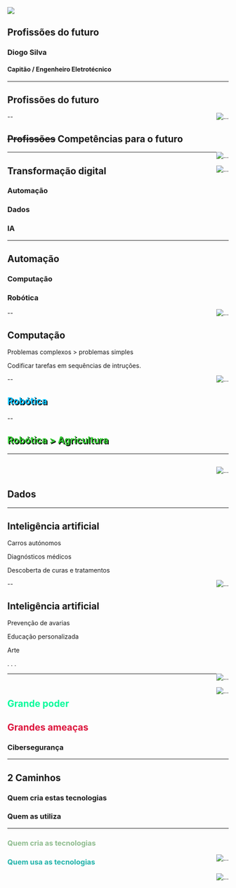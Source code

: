 
![](img/fap.png)

## Profissões do futuro

### Diogo Silva
####  Capitão / Engenheiro Eletrotécnico


<!-- .slide: data-background-image="img/cover.jpg" data-background-opacity="0.6" -->


---



<div class="container">
    <div class="col">
        <h2>Profissões do futuro</h2>
    </div>
    <div class="col">
        <img style="float: right" src="img/view_sunset.jpg" alt="...">
    </div>
</div>


--

<div class="container">
    <div class="col">
        <h2><del>Profissões</del> Competências para o futuro</h2>
    </div>
    <div class="col">
        <img style="float: right" src="img/view_sunset.jpg" alt="...">
    </div>
</div>

---

<div class="container">
    <div class="col">
        <img style="float: right" src="img/room.jpg" alt="...">
    </div>
    <div class="col">
        <h2>Transformação digital</h2>
        <h3 class="fragment">Automação</h3>
        <h3 class="fragment">Dados</h3>
        <h3 class="fragment">IA</h3>
    </div>
    
</div>

---

<div class="container">
    <div class="col">
        <h2>Automação</h2>
        <h3 class="fragment">Computação</h3>
        <h3 class="fragment">Robótica</h3>
    </div>
    <div class="col">
        <img style="float: right" src="img/robot_people_tunnel.jpg" alt="...">
    </div>
</div>

--

<div class="container">
    <div class="col">
        <h2>Computação</h2>
        <p class="fragment">Problemas complexos > problemas simples</p>
        <p class="fragment">Codificar tarefas em sequências de intruções.</p>
    </div>
    <div class="col">
        <img style="float: right" src="img/robot_pc.jpg" alt="...">
    </div>
</div>

--

<!-- .slide: data-background-video="vid/qualifica_f16_2.webm" data-background-video-loop data-background-video-muted -->


<h2 style="color:DeepSkyBlue;  text-shadow: 2px 2px #000000" class="fragment fade-out">Robótica</h2>

--

<!-- .slide: data-background-video="vid/agro.webm" data-background-video-loop data-background-video-muted -->

<h2 style="color:LimeGreen;  text-shadow: 2px 2px #000000" class="fragment fade-out">Robótica > Agricultura</h2>




---

<div class="container">
<div class="col">
        <img style="float: right" src="img/robots.jpg" alt="...">
    </div>
    <div class="col">
        <h2><br /><br />Dados</h2>
    </div>
</div>


---

<div class="container">
    <div class="col">
        <h2>Inteligência artificial</h2>
        <p class="fragment">Carros autónomos</p>
        <p class="fragment">Diagnósticos médicos</p>
        <p class="fragment">Descoberta de curas e tratamentos</p>
    </div>
    <div class="col">
        <img style="float: right" src="img/robot_ai.png" alt="...">
    </div>
</div>

--

<div class="container">
    <div class="col">
        <h2>Inteligência artificial</h2>
        <p class="fragment">Prevenção de avarias</p>
        <p class="fragment">Educação personalizada</p>
        <p class="fragment">Arte</p>
        <p class="fragment">. . .</p>
    </div>
    <div class="col">
        <img style="float: right" src="img/robot_ai.png" alt="...">
    </div>
</div>

---

<div class="container">
    <div class="col">
        <img style="float: right" src="img/cybersec.png" alt="...">
    </div>
    <div class="col">
        <h2 style="color:MediumSpringGreen"> <br />Grande poder</h2>
        <h2 style="color:Crimson" class="fragment">Grandes ameaças</h2>
        <h3 class="fragment">Cibersegurança</h3>
    </div>
</div>

---

<!-- .slide: data-background-image="img/2paths.jpeg" data-background-opacity="0.4" data-visibility="hidden"-->


## 2 Caminhos

### Quem cria estas tecnologias

### Quem as utiliza

---


<div class="container">
    <div class="col">
        <h3 class="fragment" style="color:DarkSeaGreen">Quem cria as tecnologias</h3>
        <img style="float: right" src="img/man_road1.png" alt="...">
    </div>
    <div class="col">
    <h3 class="fragment" style="color:LightSeaGreen">Quem usa as tecnologias</h3>
        <img style="float: right" src="img/man_road2.png" alt="...">
    </div>
</div>